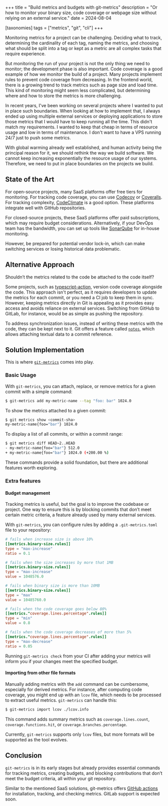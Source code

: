 +++
title = "Build metrics and budgets with git-metrics"
description = "Or how to monitor your binary size, code coverage or webpage size without relying on an external service."
date = 2024-08-04

[taxonomies]
tags = ["metrics", "git", "cli"]
+++

Monitoring metrics for a project can be challenging. Deciding what to track, determining the cardinality of each tag, naming the metrics, and choosing what should be split into a tag or kept as a metric are all complex tasks that require experience.

But monitoring the run of your project is not the only thing we need to monitor; the development phase is also important. Code coverage is a good example of how we monitor the build of a project. Many projects implement rules to prevent code coverage from decreasing. In the frontend world, there is a growing trend to track metrics such as page size and load time. This kind of monitoring might seem less complicated, but determining where and how to store the metrics is more challenging.

In recent years, I've been working on several projects where I wanted to put in place such boundaries. When looking at how to implement that, I always ended up using multiple external services or deploying applications to store those metrics that I would have to keep running all the time. This didn't match my requirements. I wanted to keep that cheap in terms of resource usage and low in terms of maintenance. I don't want to have a VPS running 24/7 just to push some metrics.

With global warming already well established, and human activity being the principal reason for it, we should rethink the way we build software. We cannot keep increasing exponentially the resource usage of our systems. Therefore, we need to put in place boundaries on the projects we build.

## State of the Art

For open-source projects, many SaaS platforms offer free tiers for monitoring. For tracking code coverage, you can use [Codecov](https://codecov.io) or [Coveralls](https://coveralls.io). For tracking complexity, [CodeClimate](https://codeclimate.com) is a good option. These platforms integrate well with GitHub repositories.

For closed-source projects, these SaaS platforms offer paid subscriptions, which may require budget considerations. Alternatively, if your DevOps team has the bandwidth, you can set up tools like [SonarQube](https://www.sonarsource.com/products/sonarqube/) for in-house monitoring.

However, be prepared for potential vendor lock-in, which can make switching services or losing historical data problematic.

## Alternative Approach

Shouldn’t the metrics related to the code be attached to the code itself?

Some projects, such as [typescript-action](https://github.com/actions/typescript-action), version code coverage alongside the code. This approach isn't perfect, as it requires developers to update the metrics for each commit, or you need a CI job to keep them in sync. However, keeping metrics directly in Git is appealing as it provides easy access and avoids reliance on external services. Switching from GitHub to GitLab, for instance, would be as simple as pushing the repository.

To address synchronization issues, instead of writing these metrics with the code, they can be kept next to it. Git offers a feature called [`notes`](https://git-scm.com/docs/git-notes), which allows attaching textual data to a commit reference.

## Solution Implementation

This is where [`git-metrics`](https://github.com/jdrouet/git-metrics) comes into play.

### Basic Usage

With `git-metrics`, you can attach, replace, or remove metrics for a given commit with a simple command:

```bash
$ git-metrics add my-metric-name --tag "foo: bar" 1024.0
```

To show the metrics attached to a given commit:

```bash
$ git metrics show <commit-sha>
my-metric-name{foo="bar"} 1024.0
```

To display a list of all commits, or within a commit range:

```bash
$ git metrics diff HEAD~2..HEAD
- my-metric-name{foo="bar"} 512.0
+ my-metric-name{foo="bar"} 1024.0 (+200.00 %)
```

These commands provide a solid foundation, but there are additional features worth exploring.

### Extra features

#### Budget management

Tracking metrics is useful, but the goal is to improve the codebase or project. One way to ensure this is by blocking commits that don’t meet certain metric criteria, a feature already used by many external services.

With `git-metrics`, you can configure rules by adding a `.git-metrics.toml` file to your repository:

```toml
# fails when increase size is above 10%
[[metrics.binary-size.rules]]
type = "max-increase"
ratio = 0.1

# fails when the size increases by more that 1MB
[[metrics.binary-size.rules]]
type = "max-increase"
value = 1048576.0

# fails when binary size is more than 10MB
[[metrics.binary-size.rules]]
type = "max"
value = 10485760.0

# fails when the code coverage goes below 80%
[[metrics."coverage.lines.percentage".rules]]
type = "min"
value = 0.8

# fails when the code coverage decreases of more than 5%
[[metrics."coverage.lines.percentage".rules]]
type = "max-decrease"
ratio = 0.05
```

Running `git-metrics check` from your CI after adding your metrics will inform you if your changes meet the specified budget.

#### Importing from other file formats

Manually adding metrics with the `add` command can be cumbersome, especially for derived metrics. For instance, after computing code coverage, you might end up with an `lcov` file, which needs to be processed to extract useful metrics. `git-metrics` can handle this:

```bash
$ git-metrics import lcov ./lcov.info
```

This command adds summary metrics such as `coverage.lines.count`, `coverage.functions.hit`, or `coverage.branches.percentage`.

Currently, `git-metrics` supports only `lcov` files, but more formats will be supported as the tool evolves.

## Conclusion

`git-metrics` is in its early stages but already provides essential commands for tracking metrics, creating budgets, and blocking contributions that don’t meet the budget criteria, all within your git repository.

Similar to the mentioned SaaS solutions, git-metrics offers [GitHub actions](https://github.com/jdrouet/action-git-metrics) for installation, tracking, and checking metrics. GitLab support is expected soon.
